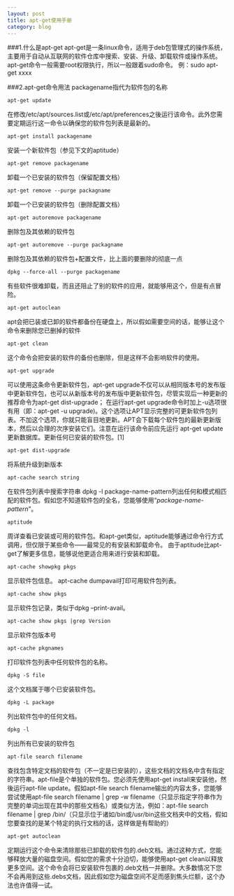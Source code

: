 ```yaml
---
layout: post
title: apt-get使用手册
category: blog
---
```


###1.什么是apt-get
    apt-get是一条linux命令，适用于deb包管理式的操作系统，主要用于自动从互联网的软件仓库中搜索、安装、升级、卸载软件或操作系统。
apt-get命令一般需要root权限执行，所以一般跟着sudo命令。
例：sudo apt-get xxxx

###2.apt-get命令用法
packagename指代为软件包的名称

    apt-get update
在修改/etc/apt/sources.list或/etc/apt/preferences之後运行该命令。此外您需要定期运行这一命令以确保您的软件包列表是最新的。

    apt-get install packagename
安装一个新软件包（参见下文的aptitude）

    apt-get remove packagename
卸载一个已安装的软件包（保留配置文档）

    apt-get remove --purge packagname
卸载一个已安装的软件包（删除配置文档）

    apt-get autoremove packagename
删除包及其依赖的软件包

    apt-get autoremove --purge packagname
删除包及其依赖的软件包+配置文件，比上面的要删除的彻底一点

    dpkg --force-all --purge packagename
有些软件很难卸载，而且还阻止了别的软件的应用，就能够用这个，但是有点冒险。

    apt-get autoclean
apt会把已装或已卸的软件都备份在硬盘上，所以假如需要空间的话，能够让这个命令来删除您已删掉的软件

    apt-get clean
这个命令会把安装的软件的备份也删除，但是这样不会影响软件的使用。

    apt-get upgrade
可以使用这条命令更新软件包，apt-get upgrade不仅可以从相同版本号的发布版中更新软件包，也可以从新版本号的发布版中更新软件包，尽管实现后一种更新的推荐命令为apt-get dist-upgrade；
在运行apt-get upgrade命令时加上-u选项很有用（即：apt-get -u upgrade)。这个选项让APT显示完整的可更新软件包列表。不加这个选项，你就只能盲目地更新。APT会下载每个软件包的最新更新版本，然后以合理的次序安装它们。注意在运行该命令前应先运行 apt-get update更新数据库。更新任何已安装的软件包。[1] 

    apt-get dist-upgrade
将系统升级到新版本

    apt-cache search string
在软件包列表中搜索字符串
dpkg -l package-name-pattern列出任何和模式相匹配的软件包。假如您不知道软件包的全名，您能够使用“*package-name-pattern*”。

    aptitude
周详查看已安装或可用的软件包。和apt-get类似，aptitude能够通过命令行方式调用，但仅限于某些命令——最常见的有安装和卸载命令。
由于aptitude比apt-get了解更多信息，能够说他更适合用来进行安装和卸载。

    apt-cache showpkg pkgs
显示软件包信息。
apt-cache dumpavail打印可用软件包列表。

    apt-cache show pkgs
显示软件包记录，类似于dpkg –print-avail。

    apt-cache show pkgs |grep Version
显示软件包版本号

    apt-cache pkgnames
打印软件包列表中任何软件包的名称。

    dpkg -S file
这个文档属于哪个已安装软件包。

    dpkg -L package
列出软件包中的任何文档。

    dpkg -l
列出所有已安装的软件包

    apt-file search filename
查找包含特定文档的软件包（不一定是已安装的），这些文档的文档名中含有指定的字符串。apt-file是个单独的软件包。您必须先使用apt-get install来安装他，然後运行apt-file update。假如apt-file search filename输出的内容太多，您能够尝试使用apt-file search filename | grep -w filename（只显示指定字符串作为完整的单词出现在其中的那些文档名）或类似方法，例如：apt-file search filename | grep /bin/（只显示位于诸如/bin或/usr/bin这些文档夹中的文档，假如您要查找的是某个特定的执行文档的话，这样做是有帮助的）

    apt-get autoclean
定期运行这个命令来清除那些已卸载的软件包的.deb文档。通过这种方式，您能够释放大量的磁盘空间。假如您的需求十分迫切，能够使用apt-get clean以释放更多空间。这个命令会将已安装软件包裹的.deb文档一并删除。大多数情况下您不会再用到这些.debs文档，因此假如您为磁盘空间不足而感到焦头烂额，这个办法也许值得一试。

